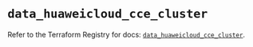 # `data_huaweicloud_cce_cluster`

Refer to the Terraform Registry for docs: [`data_huaweicloud_cce_cluster`](https://registry.terraform.io/providers/huaweicloud/huaweicloud/1.71.1/docs/data-sources/cce_cluster).
